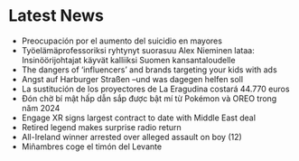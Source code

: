 # Latest News
-  Preocupación por el aumento del suicidio en mayores
-  Työelämäprofessoriksi ryhtynyt suorasuu Alex Nieminen lataa: Insinöörijohtajat käyvät kalliiksi Suomen kansantaloudelle
-  The dangers of ‘influencers’ and brands targeting your kids with ads
-  Angst auf Harburger Straßen –und was dagegen helfen soll
-  La sustitución de los proyectores de La Eragudina costará 44.770 euros
-  Đón chờ bí mật hấp dẫn sắp được bật mí từ Pokémon và OREO trong năm 2024
-  Engage XR signs largest contract to date with Middle East deal
-  Retired legend makes surprise radio return
-  All-Ireland winner arrested over alleged assault on boy (12)
-  Miñambres coge el timón del Levante
